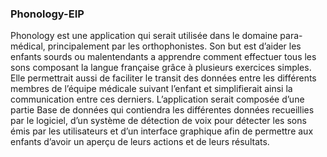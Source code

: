 ### Phonology-EIP 

Phonology est une application qui serait utilisée dans le domaine para-médical, principalement par les orthophonistes. Son but est d’aider les enfants sourds ou malentendants a apprendre comment effectuer tous les sons composant la langue française grâce à plusieurs exercices simples.
Elle permettrait aussi de faciliter le transit des données entre les différents membres de l’équipe médicale suivant l’enfant et simplifierait ainsi la communication entre ces derniers.
L’application serait composée d’une partie Base de données qui contiendra les différentes données recueillies par le logiciel, d’un système de détection de voix pour détecter les sons émis par les utilisateurs et d’un interface graphique afin de permettre aux enfants d’avoir un aperçu de leurs actions et de leurs résultats.
